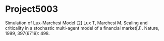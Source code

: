 # Project5003
Simulation of Lux-Marchesi Model
[2] Lux T, Marchesi M. Scaling and criticality in a stochastic multi-agent model of a financial market[J]. Nature, 1999, 397(6719): 498.
